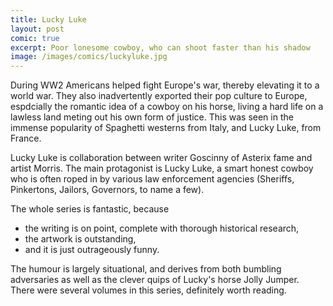 ```yaml
---
title: Lucky Luke
layout: post
comic: true
excerpt: Poor lonesome cowboy, who can shoot faster than his shadow
image: /images/comics/luckyluke.jpg
---
```


During WW2 Americans helped fight Europe's war, thereby elevating it to a world war. They also inadvertently exported their pop culture to Europe, espdcially the romantic idea of a cowboy on his horse, living a hard life on a lawless land meting out his own form of justice. This was seen in the immense popularity of Spaghetti westerns from Italy, and Lucky Luke, from France.

Lucky Luke is collaboration between writer Goscinny of Asterix fame and artist Morris. The main protagonist is Lucky Luke, a smart honest cowboy who is often roped in by various law enforcement agencies (Sheriffs, Pinkertons, Jailors, Governors, to name a few).

The whole series is fantastic, because
- the writing is on point, complete with thorough historical research,
- the artwork is outstanding,
- and it is just outrageously funny.

The humour is largely situational, and derives from both bumbling adversaries as well as the clever quips of Lucky's horse Jolly Jumper. There were several volumes in this series, definitely worth reading.
